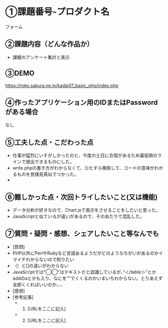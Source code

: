 # ①課題番号-プロダクト名

フォーム

## ②課題内容（どんな作品か）

- 課題のアンケート集計と表示


## ③DEMO

https://roko.sakura.ne.jp/kadai07_basic_php/index.php

## ④作ったアプリケーション用のIDまたはPasswordがある場合

なし

## ⑤工夫した点・こだわった点

- 仕事が猛烈にいそがしかったのと、今度の土日に合宿があるため最低限のラインで提出できるものにした。
- write.phpの書き方がわからなくて、ひたすら検索して、コードの意味がわかるものを見様見真似でつかった。
- 

## ⑥難しかった点・次回トライしたいこと(又は機能)

- データ分析が好きなので、Chart.jsで表示をさせることをしたいと思った。
- JavaScriptと似ているが違いがあるので、そのあたりで混乱した。

## ⑦質問・疑問・感想、シェアしたいこと等なんでも

- [質問]
- PHP以外にPerlやRubyなど言語あるようだがどのようなちがいがあるのかイマイチわからないので知りたい
- （）と[]の違いがわからない
- JavaScriptでは"◯◯”はテキストだと認識しているが、”＜/table＞”とかaddのaとかも入り、なにを””でくくるのかいまいちわからない。とりあえず全部くくればいいのか、、、
- [感想]
- [参考記事]
  - 1. [URLをここに記入]
  - 2. [URLをここに記入]

